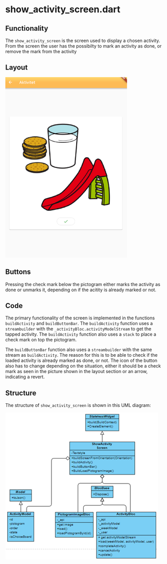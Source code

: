# show_activity_screen.dart

## Functionality
The `show_activity_screen` is the screen used to display a chosen activity. From the screen the user has the possibilty to mark an activity as done, or remove the mark from the activity

## Layout
![The screen used to show an activity](../pictures/show_activity_screen.png)


## Buttons
Pressing the check mark below the pictogram either marks the activity as done or unmarks it, depending on if the acitity is already marked or not.

## Code
The primary functionality of the screen is implemented in the functions `buildActivity` and `buildButtonBar`. The `buildActivity` function uses a `streambuilder` with the `_activityBloc.activityModelStream` to get the tapped activity. The `buildActivity` function also uses a `stack` to place a check mark on top the pictogram.

The `buildButtonBar` function also uses a `streambuilder` with the same stream as `buildActivity`. The reason for this is to be able to check if the loaded activity is already marked as done, or not. The icon of the button also has to change depending on the situation, either it should be a check mark as seen in the picture shown in the layout section or an arrow, indicating a revert. 

## Structure
The structure of `show_activity_screen` is shown in this UML diagram:

![Screen used to show an activity](../pictures/showActivityScreen.png)

